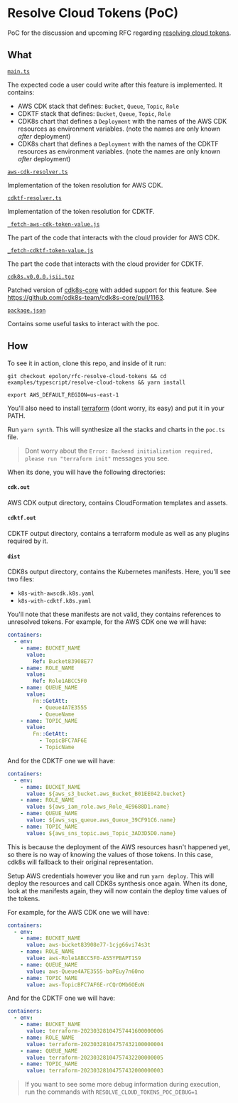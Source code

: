 # Resolve Cloud Tokens (PoC)

PoC for the discussion and upcoming RFC regarding [resolving cloud tokens](https://github.com/cdk8s-team/cdk8s/discussions/1198).

## What

[`main.ts`](./main.ts)

The expected code a user could write after this feature is implemented. It contains:

- AWS CDK stack that defines: `Bucket`, `Queue`, `Topic`, `Role`
- CDKTF stack that defines: `Bucket`, `Queue`, `Topic`, `Role`
- CDK8s chart that defines a `Deployment` with the names of the AWS CDK resources as environment variables. (note the names are only known *after* deployment)
- CDK8s chart that defines a `Deployment` with the names of the CDKTF resources as environment variables. (note the names are only known *after* deployment)

[`aws-cdk-resolver.ts`](./aws-cdk-resolver.ts)

Implementation of the token resolution for AWS CDK.

[`cdktf-resolver.ts`](./cdktf-resolver.ts)

Implementation of the token resolution for CDKTF.

[`_fetch-aws-cdk-token-value.js`](./_fetch-aws-cdk-token-value.js)

The part of the code that interacts with the cloud provider for AWS CDK.

[`_fetch-cdktf-token-value.js`](./_fetch-cdktf-token-value.js)

The part the code that interacts with the cloud provider for CDKTF.

[`cdk8s.v0.0.0.jsii.tgz`](./cdk8s.v0.0.0.jsii.tgz)

Patched version of [cdk8s-core](https://github.com/cdk8s-team/cdk8s-core) with added support for this feature.
See https://github.com/cdk8s-team/cdk8s-core/pull/1163.

[`package.json`](./package.json)

Contains some useful tasks to interact with the poc.

## How

To see it in action, clone this repo, and inside of it run:

```console
git checkout epolon/rfc-resolve-cloud-tokens && cd examples/typescript/resolve-cloud-tokens && yarn install
```

```console
export AWS_DEFAULT_REGION=us-east-1
```

You'll also need to install [terraform](https://developer.hashicorp.com/terraform/tutorials/aws-get-started/install-cli) (dont worry, its easy) and put it in your PATH.

Run `yarn synth`. This will synthesize all the stacks and charts in the `poc.ts` file.

> Dont worry about the `Error: Backend initialization required, please run "terraform init"` messages you see.

When its done, you will have the following directories:

#### `cdk.out`

AWS CDK output directory, contains CloudFormation templates and assets.

#### `cdktf.out` 

CDKTF output directory, contains a terraform module as well as any plugins required by it. 

#### `dist`

CDK8s output directory, contains the Kubernetes manifests. Here, you'll see two files:

- `k8s-with-awscdk.k8s.yaml`
- `k8s-with-cdktf.k8s.yaml`

You'll note that these manifests are not valid, they contains references to unresolved tokens. For example, for the AWS CDK one we will have:

```yaml
containers:
  - env:
    - name: BUCKET_NAME
      value:
        Ref: Bucket83908E77
    - name: ROLE_NAME
      value:
        Ref: Role1ABCC5F0
    - name: QUEUE_NAME
      value:
        Fn::GetAtt:
          - Queue4A7E3555
          - QueueName
    - name: TOPIC_NAME
      value:
        Fn::GetAtt:
          - TopicBFC7AF6E
          - TopicName
```

And for the CDKTF one we will have:

```yaml
containers:
  - env:
    - name: BUCKET_NAME
      value: ${aws_s3_bucket.aws_Bucket_B01EE042.bucket}
    - name: ROLE_NAME
      value: ${aws_iam_role.aws_Role_4E9688D1.name}
    - name: QUEUE_NAME
      value: ${aws_sqs_queue.aws_Queue_39CF91C6.name}
    - name: TOPIC_NAME
      value: ${aws_sns_topic.aws_Topic_3AD3D5D0.name}
```

This is because the deployment of the AWS resources hasn't happened yet, so there is no way of knowing the values of those tokens. In this case, cdk8s will fallback to their original representation.

Setup AWS credentials however you like and run `yarn deploy`. This will deploy the resources and call CDK8s synthesis once again. 
When its done, look at the manifests again, they will now contain the deploy time values of the tokens.

For example, for the AWS CDK one we will have:

```yaml
containers:
  - env:
    - name: BUCKET_NAME
      value: aws-bucket83908e77-1cjg66vi74s3t
    - name: ROLE_NAME
      value: aws-Role1ABCC5F0-A55YPBAPT1S9
    - name: QUEUE_NAME
      value: aws-Queue4A7E3555-baPEuy7n60no
    - name: TOPIC_NAME
      value: aws-TopicBFC7AF6E-rCQrOMb6OEoN
```

And for the CDKTF one we will have:

```yaml
containers:
  - env:
    - name: BUCKET_NAME
      value: terraform-20230328104757441600000006
    - name: ROLE_NAME
      value: terraform-20230328104757432100000004
    - name: QUEUE_NAME
      value: terraform-20230328104757432200000005
    - name: TOPIC_NAME
      value: terraform-20230328104757432000000003
```

> If you want to see some more debug information during execution, run the commands with `RESOLVE_CLOUD_TOKENS_POC_DEBUG=1`
